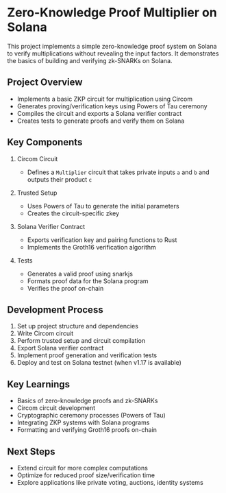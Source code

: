# Zero-Knowledge Proof Multiplier on Solana

This project implements a simple zero-knowledge proof system on Solana to verify multiplications without revealing the input factors. It demonstrates the basics of building and verifying zk-SNARKs on Solana.

## Project Overview

- Implements a basic ZKP circuit for multiplication using Circom
- Generates proving/verification keys using Powers of Tau ceremony  
- Compiles the circuit and exports a Solana verifier contract
- Creates tests to generate proofs and verify them on Solana

## Key Components

1. Circom Circuit
   - Defines a `Multiplier` circuit that takes private inputs `a` and `b` and outputs their product `c`

2. Trusted Setup
   - Uses Powers of Tau to generate the initial parameters
   - Creates the circuit-specific zkey

3. Solana Verifier Contract  
   - Exports verification key and pairing functions to Rust
   - Implements the Groth16 verification algorithm

4. Tests
   - Generates a valid proof using snarkjs
   - Formats proof data for the Solana program
   - Verifies the proof on-chain

## Development Process

1. Set up project structure and dependencies
2. Write Circom circuit 
3. Perform trusted setup and circuit compilation
4. Export Solana verifier contract
5. Implement proof generation and verification tests
6. Deploy and test on Solana testnet (when v1.17 is available)

## Key Learnings

- Basics of zero-knowledge proofs and zk-SNARKs
- Circom circuit development
- Cryptographic ceremony processes (Powers of Tau)
- Integrating ZKP systems with Solana programs
- Formatting and verifying Groth16 proofs on-chain

## Next Steps

- Extend circuit for more complex computations
- Optimize for reduced proof size/verification time
- Explore applications like private voting, auctions, identity systems